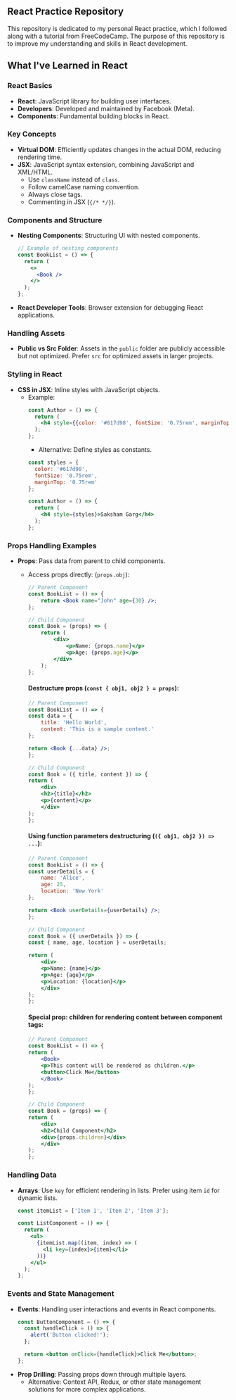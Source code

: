 ## React Practice Repository

This repository is dedicated to my personal React practice, which I followed along with a tutorial from FreeCodeCamp. The purpose of this repository is to improve my understanding and skills in React development.

## What I've Learned in React

### React Basics
- **React**: JavaScript library for building user interfaces.
- **Developers**: Developed and maintained by Facebook (Meta).
- **Components**: Fundamental building blocks in React.

### Key Concepts
- **Virtual DOM**: Efficiently updates changes in the actual DOM, reducing rendering time.
- **JSX**: JavaScript syntax extension, combining JavaScript and XML/HTML.
  - Use `className` instead of `class`.
  - Follow camelCase naming convention.
  - Always close tags.
  - Commenting in JSX (`{/* */}`).

### Components and Structure
- **Nesting Components**: Structuring UI with nested components.
  ```jsx
  // Example of nesting components
  const BookList = () => {
    return (
      <>
        <Book />
      </>
    );
  };
  ```
- **React Developer Tools**: Browser extension for debugging React applications.

### Handling Assets
- **Public vs Src Folder**: Assets in the `public` folder are publicly accessible but not optimized. Prefer `src` for optimized assets in larger projects.

### Styling in React
- **CSS in JSX**: Inline styles with JavaScript objects.
  - Example:
    ```jsx
	const Author = () => {
      return (
        <h4 style={{color: '#617d98', fontSize: '0.75rem', marginTop: '0.75rem'}}>Saksham Garg</h4>
      );
    };
	```
	- Alternative: Define styles as constants.
    ```jsx
    const styles = {
      color: '#617d98',
      fontSize: '0.75rem',
      marginTop: '0.75rem'
    };

    const Author = () => {
      return (
        <h4 style={styles}>Saksham Garg</h4>
      );
    };
    ```

### Props Handling Examples

- **Props**: Pass data from parent to child components.
  - Access props directly: (`props.obj`):
	```jsx
	// Parent Component
	const BookList = () => {
		return <Book name="John" age={30} />;
	};

	// Child Component
	const Book = (props) => {
		return (
			<div>
				<p>Name: {props.name}</p>
				<p>Age: {props.age}</p>
			</div>
		);
	};
	```

	#### Destructure props (`const { obj1, obj2 } = props`):
	```jsx
	// Parent Component
	const BookList = () => {
	const data = {
		title: 'Hello World',
		content: 'This is a sample content.'
	};

	return <Book {...data} />;
	};

	// Child Component
	const Book = ({ title, content }) => {
	return (
		<div>
		<h2>{title}</h2>
		<p>{content}</p>
		</div>
	);
	};
	```

	#### Using function parameters destructuring (`({ obj1, obj2 }) => ...`):
	```jsx
	// Parent Component
	const BookList = () => {
	const userDetails = {
		name: 'Alice',
		age: 25,
		location: 'New York'
	};

	return <Book userDetails={userDetails} />;
	};

	// Child Component
	const Book = ({ userDetails }) => {
	const { name, age, location } = userDetails;

	return (
		<div>
		<p>Name: {name}</p>
		<p>Age: {age}</p>
		<p>Location: {location}</p>
		</div>
	);
	};
	```

	#### Special prop: children for rendering content between component tags:
	```jsx
	// Parent Component
	const BookList = () => {
	return (
		<Book>
		<p>This content will be rendered as children.</p>
		<button>Click Me</button>
		</Book>
	);
	};

	// Child Component
	const Book = (props) => {
	return (
		<div>
		<h2>Child Component</h2>
		<div>{props.children}</div>
		</div>
	);
	};
	```

### Handling Data
- **Arrays**: Use `key` for efficient rendering in lists. Prefer using item `id` for dynamic lists.
  ```jsx
  const itemList = ['Item 1', 'Item 2', 'Item 3'];

  const ListComponent = () => {
    return (
      <ul>
        {itemList.map((item, index) => (
          <li key={index}>{item}</li>
        ))}
      </ul>
    );
  };
  ```

### Events and State Management
- **Events**: Handling user interactions and events in React components.
  ```jsx
  const ButtonComponent = () => {
    const handleClick = () => {
      alert('Button clicked!');
    };

    return <button onClick={handleClick}>Click Me</button>;
  };
  ```
- **Prop Drilling**: Passing props down through multiple layers.
  - Alternative: Context API, Redux, or other state management solutions for more complex applications.
